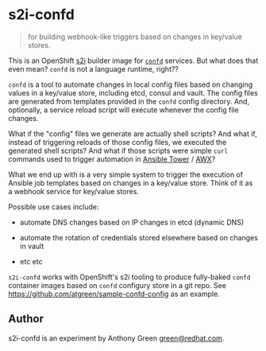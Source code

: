 # s2i-confd
> for building webhook-like triggers based on changes in key/value stores.

This is an OpenShift
[s2i](https://github.com/openshift/source-to-image) builder image for
[`confd`](http://www.confd.io/) services.  But what does that even
mean?  `confd` is not a language runtime, right??

`confd` is a tool to automate changes in local config files based on
changing values in a key/value store, including etcd, consul and
vault.  The config files are generated from templates provided in the
`confd` config directory.  And, optionally, a service reload script
will execute whenever the config file changes.

What if the "config" files we generate are actually shell scripts?
And what if, instead of triggering reloads of those config files, we
executed the generated shell scripts?  And what if those scripts were
simple `curl` commands used to trigger automation in [Ansible
Tower](https://www.ansible.com/products/tower) /
[AWX](https://github.com/ansible/awx)?

What we end up with is a very simple system to trigger the execution
of Ansible job templates based on changes in a key/value store.
Think of it as a webhook service for key/value stores.

Possible use cases include:

- automate DNS changes based on IP changes in etcd (dynamic DNS)

- automate the rotation of credentials stored elsewhere based on
  changes in vault

- etc etc

`s2i-confd` works with OpenShift's s2i tooling to produce fully-baked
`confd` container images based on `confd` configury store in a git
repo.  See https://github.com/atgreen/sample-confd-config as an
example.

## Author

s2i-confd is an experiment by Anthony Green <green@redhat.com>.
